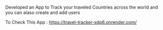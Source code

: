 Developed an App to Track your traveled Countries across the world and you can alaso create and add users

To Check This App : https://travel-tracker-xdp6.onrender.com/
